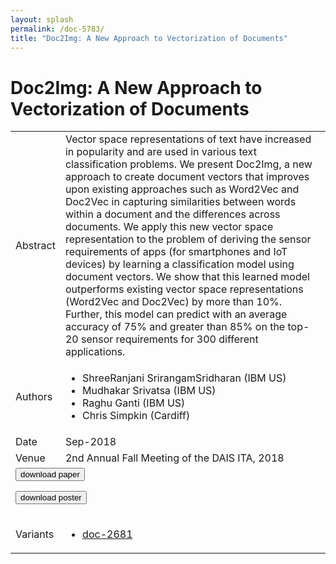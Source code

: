 ```yaml
---
layout: splash
permalink: /doc-5783/
title: "Doc2Img: A New Approach to Vectorization of Documents"
---
```


# Doc2Img: A New Approach to Vectorization of Documents

<table>
    <tbody>
    <tr>
        <td>Abstract</td>
        <td>Vector space representations of text have increased in popularity and are used in various text classification problems. We present Doc2Img, a new approach to create document vectors that improves upon existing approaches such as Word2Vec and Doc2Vec in capturing similarities between words within a document and the differences across documents. We apply this new vector space representation to the problem of deriving the sensor requirements of apps (for smartphones and IoT devices) by learning a classification model using document vectors. We show that this learned model outperforms existing vector space representations (Word2Vec and Doc2Vec) by more than 10%. Further, this model can predict with an average accuracy of 75% and greater than 85% on the top-20 sensor requirements for 300 different applications.</td>
    </tr>
    <tr>
        <td>Authors</td>
        <td>
            <ul>
                <li>ShreeRanjani SrirangamSridharan (IBM US)</li>
                <li>Mudhakar Srivatsa (IBM US)</li>
                <li>Raghu Ganti (IBM US)</li>
                <li>Chris Simpkin (Cardiff)</li>
            </ul>
        </td>
    </tr>
    <tr>
        <td>Date</td>
        <td>Sep-2018</td>
    </tr>
    <tr>
        <td>Venue</td>
        <td>2nd Annual Fall Meeting of the DAIS ITA, 2018</td>
    </tr>
        <tr>
            <td colspan="2">
                <form method="get" action="https://ibm.box.com/v/doc-5783-paper">
                    <button type="submit">download paper</button>
                </form>
                <form method="get" action="https://ibm.box.com/v/doc-5783-poster">
                    <button type="submit">download poster</button>
                </form>
            </td>
        </tr>
        <tr>
            <td>Variants</td>
            <td>
                <ul>
                    <li><a href="\doc-2681\">doc-2681</a></li>
                </ul>
            </td>
        </tr>
    </tbody>
</table>
